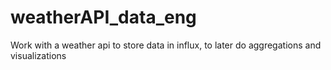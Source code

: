 # weatherAPI_data_eng
Work with a weather api to store data in influx, to later do aggregations and visualizations

